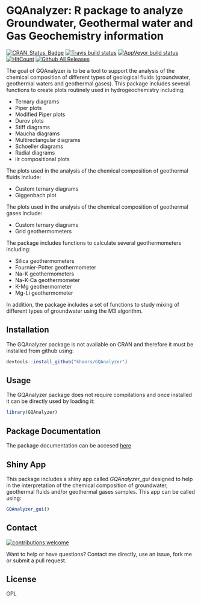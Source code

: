 # __GQAnalyzer__: R package to analyze Groundwater, Geothermal water and Gas Geochemistry information
[![CRAN_Status_Badge](http://www.r-pkg.org/badges/version/rves)](https://cran.r-project.org/package=GQAnalyzer)
 [![Travis build status](https://travis-ci.org/khaors/GQAnalyzer.svg?branch=master)](https://travis-ci.org/khaors/GQAnalyzer)
 [![AppVeyor build status](https://ci.appveyor.com/api/projects/status/github/khaors/GQAnalyzer?branch=master&svg=true)](https://ci.appveyor.com/project/khaors/GQAnalyzer)
[![HitCount](http://hits.dwyl.io/khaors/rves.svg)](http://hits.dwyl.io/khaors/GQAnalyzer)
[![Github All Releases](https://img.shields.io/github/downloads/khaors/GQAnalyzer/total.svg)]()

The goal of GQAnalyzer is to be a tool to support the analysis of the chemical composition of different types of geological fluids (groundwater, geothermal waters and geothermal gases). This package includes several functions to create plots routinely used in hydrogeochemistry including:

- Ternary diagrams
- Piper plots
- Modified Piper plots
- Durov plots
- Stiff diagrams
- Maucha diagrams
- Multirectangular diagrams
- Schoeller diagrams
- Radial diagrams
- ilr compositional plots

The plots used in the analysis of the chemical composition of geothermal fluids include:

- Custom ternary diagrams
- Giggenbach plot

The plots used in the analysis of the chemical composition of geothermal gases include:

- Custom ternary diagrams
- Grid geothermometers

The package includes functions to calculate several geothermometers including:

- Silica geothermometers
- Fournier-Potter geothermometer
- Na-K geothermometers
- Na-K-Ca geothermometer
- K-Mg geothermometer
- Mg-Li geothermometer

In addition, the package includes a set of functions to study mixing of different types of groundwater using the M3 algorithm.

## Installation 

The GQAnalyzer package is not available on CRAN and therefore it must be installed from github using:

```r
devtools::install_github("khaors/GQAnalyzer")
```

## Usage

The GQAnalyzer package does not require compilations and once installed it can be directly used by loading it: 

```r
library(GQAnalyzer)
```

## Package Documentation

The package documentation can be accesed [here](https://khaors.github.io/GQAnalyzer/) 

## Shiny App

This package includes a shiny app called _GQAnalyzer\_gui_ designed to help in the interpretation of the chemical composition of groundwater, geothermal fluids and/or geothermal gases samples. This app can be called using:

```r
GQAnalyzer_gui()
```

## Contact
 [![contributions welcome](https://img.shields.io/badge/contributions-welcome-brightgreen.svg?style=flat)](https://github.com/khaors/GQAnalyzer/issues)

Want to help or have questions? Contact me directly, use an issue, fork me or submit a pull request.

## License

GPL

